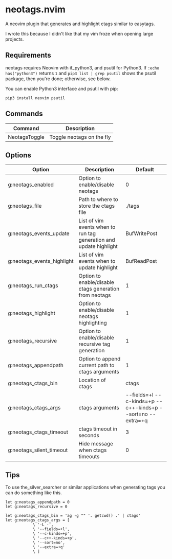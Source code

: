 # neotags.nvim

A neovim plugin that generates and highlight ctags similar to easytags.

I wrote this because I didn't like that my vim froze when opening large
projects.

## Requirements

neotags requires Neovim with if\_python3, and psutil for Python3.
If `:echo has("python3")` returns `1` and `pip3 list | grep psutil` shows the psutil package, then you're done; otherwise, see below.

You can enable Python3 interface and psutil with pip:

    pip3 install neovim psutil

## Commands

| Command | Description |
| ------ | ----------- |
| NeotagsToggle | Toggle neotags on the fly |

## Options

| Option | Description | Default |
| ------ | ----------- | ------- |
| g:neotags_enabled | Option to enable/disable neotags | 0 |
| g:neotags_file | Path to where to store the ctags file | ./tags |
| g:neotags_events_update | List of vim events when to run tag generation and update highlight | BufWritePost |
| g:neotags_events_highlight | List of vim events when to update highlight | BufReadPost |
| g:neotags_run_ctags | Option to enable/disable ctags generation from neotags | 1 |
| g:neotags_highlight | Option to enable/disable neotags highlighting | 1 |
| g:neotags_recursive | Option to enable/disable recursive tag generation | 1 |
| g:neotags_appendpath | Option to append current path to ctags arguments | 1 |
| g:neotags_ctags_bin | Location of ctags | ctags |
| g:neotags_ctags_args | ctags arguments | --fields=+l --c-kinds=+p --c++-kinds+p --sort=no --extra=+q |
| g:neotags_ctags_timeout | ctags timeout in seconds | 3 |
| g:neotags_silent_timeout | Hide message when ctags timeouts | 0 |

## Tips

To use the_silver_searcher or similar applications when generating tags you can do something like this.

```viml
let g:neotags_appendpath = 0
let g:neotags_recursive = 0

let g:neotags_ctags_bin = 'ag -g "" '. getcwd() .' | ctags'
let g:neotags_ctags_args = [
            \ '-L -',
            \ '--fields=+l',
            \ '--c-kinds=+p',
            \ '--c++-kinds=+p',
            \ '--sort=no',
            \ '--extra=+q'
            \ ]
``` 
